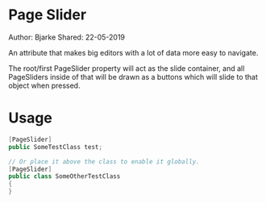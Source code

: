 # Page Slider
Author: Bjarke
Shared: 22-05-2019

An attribute that makes big editors with a lot of data more easy to navigate.

The root/first PageSlider property will act as the slide container, and all PageSliders inside of that will be drawn as a buttons which will slide to that object when pressed.

# Usage
```cs
[PageSlider]
public SomeTestClass test;

// Or place it above the class to enable it globally.
[PageSlider]
public class SomeOtherTestClass
{
}
```